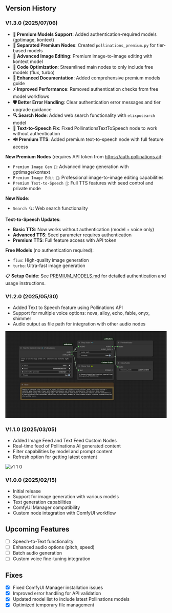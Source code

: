 ## Version History

### V1.3.0 (2025/07/06)
- **🔑 Premium Models Support**: Added authentication-required models (gptimage, kontext)
- **📁 Separated Premium Nodes**: Created `pollinations_premium.py` for tier-based models
- **🎨 Advanced Image Editing**: Premium image-to-image editing with kontext model
- **🔧 Code Optimization**: Streamlined main nodes to only include free models (flux, turbo)
- **📖 Enhanced Documentation**: Added comprehensive premium models guide
- **⚡ Improved Performance**: Removed authentication checks from free model workflows
- **🛡️ Better Error Handling**: Clear authentication error messages and tier upgrade guidance
- **🔍 Search Node**: Added web search functionality with `elixposearch` model
- **🎤 Text-to-Speech Fix**: Fixed PollinationsTextToSpeech node to work without authentication
- **🔊 Premium TTS**: Added premium text-to-speech node with full feature access

**New Premium Nodes** (requires API token from https://auth.pollinations.ai):
- `Premium Image Gen 🔑`: Advanced image generation with gptimage/kontext
- `Premium Image Edit 🔑`: Professional image-to-image editing capabilities
- `Premium Text-to-Speech 🔑`: Full TTS features with seed control and private mode

**New Node**:
- `Search 🔍`: Web search functionality

**Text-to-Speech Updates**:
- **Basic TTS**: Now works without authentication (model + voice only)
- **Advanced TTS**: Seed parameter requires authentication
- **Premium TTS**: Full feature access with API token

**Free Models** (no authentication required):
- `flux`: High-quality image generation
- `turbo`: Ultra-fast image generation

📋 **Setup Guide**: See [PREMIUM_MODELS.md](PREMIUM_MODELS.md) for detailed authentication and usage instructions.

### V1.2.0 (2025/05/30)
- Added Text to Speech feature using Pollinations API
- Support for multiple voice options: nova, alloy, echo, fable, onyx, shimmer
- Audio output as file path for integration with other audio nodes

![v1 2 0 text to speech chat](<example_workflows/text to speech chat.png>)

### V1.1.0 (2025/03/05)
- Added Image Feed and Text Feed Custom Nodes
- Real-time feed of Pollinations AI generated content
- Filter capabilities by model and prompt content
- Refresh option for getting latest content

![v1 1 0](https://github.com/user-attachments/assets/c2391cc6-3284-4d14-aa91-7bb0145028db)

### V1.0.0 (2025/02/15)
- Initial release
- Support for image generation with various models
- Text generation capabilities
- ComfyUI Manager compatibility
- Custom node integration with ComfyUI workflow

## Upcoming Features

- [ ] Speech-to-Text functionality
- [ ] Enhanced audio options (pitch, speed)
- [ ] Batch audio generation
- [ ] Custom voice fine-tuning integration

## Fixes

- [x] Fixed ComfyUI Manager installation issues
- [x] Improved error handling for API validation
- [x] Updated model list to include latest Pollinations models
- [x] Optimized temporary file management 
